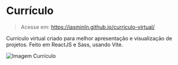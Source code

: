 # Currículo

> Acesse em: https://iasminln.github.io/curriculo-virtual/

Currículo virtual criado para melhor apresentação e visualização de projetos. Feito em ReactJS e Sass, usando Vite.

![Imagem Currículo](https://cdn.discordapp.com/attachments/1003853007319990425/1141662936570544158/image.png)